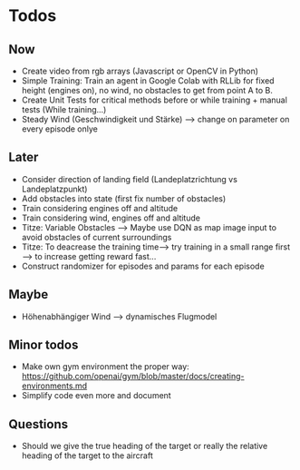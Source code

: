 # Todos
## Now
- Create video from rgb arrays (Javascript or OpenCV in Python)
- Simple Training: Train an agent in Google Colab with RLLib for fixed height 
(engines on), no wind, no obstacles to get from point A to B.
- Create Unit Tests for critical methods before or while training + manual tests (While training...)
- Steady Wind (Geschwindigkeit und Stärke) --> change on parameter on every episode onlye

## Later
- Consider direction of landing field (Landeplatzrichtung vs Landeplatzpunkt)
- Add obstacles into state (first fix number of obstacles) 
- Train considering engines off and altitude
- Train considering wind, engines off and altitude
- Titze: Variable Obstacles --> Maybe use DQN as map image input to avoid obstacles of current surroundings
- Titze: To deacrease the training time--> try training in a small range first --> to increase getting reward fast... 
- Construct randomizer for episodes and params for each episode

## Maybe
- Höhenabhängiger Wind --> dynamisches Flugmodel

## Minor todos
- Make own gym environment the proper way: https://github.com/openai/gym/blob/master/docs/creating-environments.md
- Simplify code even more and document

## Questions
- Should we give the true heading of the target or really the relative heading of the target to the aircraft